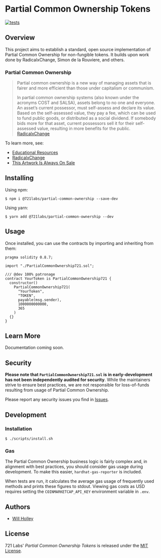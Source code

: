 # Partial Common Ownership Tokens

[![tests](https://github.com/721labs/partial-common-ownership/actions/workflows/tests.yml/badge.svg?branch=main)](https://github.com/721labs/partial-common-ownership/actions/workflows/tests.yml)

## Overview

This project aims to establish a standard, open source implementation of Partial Common Ownership for non-fungible tokens. It builds upon work done by RadicalxChange, Simon de la Rouviere, and others.

### Partial Common Ownership

> Partial common ownership is a new way of managing assets that is fairer and more efficient than those under capitalism or communism.
>
> In partial common ownership systems (also known under the acronyms COST and SALSA), assets belong to no one and everyone. An asset’s current possessor, must self-assess and declare its value. Based on the self-assessed value, they pay a fee, which can be used to fund public goods, or distributed as a social dividend. If somebody bids more for that asset, current possessors sell it for their self-assessed value, resulting in more benefits for the public. [RadicalxChange](https://www.radicalxchange.org/concepts/partial-common-ownership/)

To learn more, see:

- [Educational Resources](https://www.radicalxchange.org/concepts/partial-common-ownership/)
- [RadicalxChange](https://www.radicalxchange.org/)
- [This Artwork Is Always On Sale](https://thisartworkisalwaysonsale.com/)

## Installing

Using npm:

```shell
$ npm i @721labs/partial-common-ownership --save-dev
```

Using yarn:

```shell
$ yarn add @721labs/partial-common-ownership --dev
```

## Usage

Once installed, you can use the contracts by importing and inheriting from them:

```solidity
pragma solidity 0.8.7;

import "./PartialCommonOwnership721.sol";

/// @dev 100% patronage
contract YourToken is PartialCommonOwnership721 {
  constructor()
    PartialCommonOwnership721(
      "YourToken",
      "TOKEN",
      payable(msg.sender),
      1000000000000,
      365
    )
  {}
}

```

## Learn More

Documentation coming soon.

## Security

**Please note that `PartialCommonOwnership721.sol` is in early-development has not been independently audited for security**. While the maintainers strive to ensure best practices, we are not responsible for loss-of-funds resulting from usage of Partial Common Ownership.

Please report any security issues you find in [Issues](https://github.com/721labs/partial-common-ownership/issues).

## Development

### Installation

```console
$ ./scripts/install.sh
```

### Gas

The Partial Common Ownership business logic is fairly complex and, in alignment with best practices, you should consider gas usage during development. To make this easier, `hardhat-gas-reporter` is included.

When tests are run, it calculates the average gas usage of frequently used methods and prints these figures to stdout. Viewing gas costs as USD requires setting the `COINMARKETCAP_API_KEY` environment variable in `.env`.

## Authors

- [Will Holley](https://twitter.com/waholleyiv)

## License

721 Labs' _Partial Common Ownership Tokens_ is released under the [MIT License](LICENSE).
